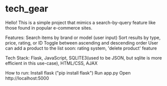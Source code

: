 # tech_gear
Hello!
This is a simple project that mimics a search-by-query feature like those found in popular e-commerce sites.

Features:
Search items by brand or model (user input)
Sort results by type, price, rating, or ID
Toggle between ascending and descending order
User can add a product to the list
soon: rating system, 'delete product' feature

Tech Stack:
Flask, JavaScript, SQLITE3(used to be JSON, but sqlite is more efficient in this use-case), HTML/CSS, AJAX

How to run:
Install flask ("pip install flask")
Run app.py
Open http://localhost:5000